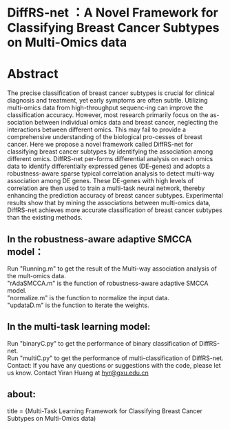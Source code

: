 # DiffRS-net ：A Novel Framework for Classifying Breast Cancer Subtypes on Multi-Omics data
# Abstract
The precise classification of breast cancer subtypes is crucial for clinical diagnosis and treatment, yet early symptoms are often subtle. Utilizing multi-omics data from high-throughput sequenc-ing can improve the classification accuracy. However, most research primarily focus on the as-sociation between individual omics data and breast cancer, neglecting the interactions between different omics. This may fail to provide a comprehensive understanding of the biological pro-cesses of breast cancer. Here we propose a novel framework called DiffRS-net for classifying breast cancer subtypes by identifying the association among different omics. DiffRS-net per-forms differential analysis on each omics data to identify differentially expressed genes (DE-genes) and adopts a robustness-aware sparse typical correlation analysis to detect multi-way association among DE genes. These DE-genes with high levels of correlation are then used to train a multi-task neural network, thereby enhancing the prediction accuracy of breast cancer subtypes. Experimental results show that by mining the associations between multi-omics data, DiffRS-net achieves more accurate classification of breast cancer subtypes than the existing methods.

## In the robustness-aware adaptive SMCCA model：
  Run "Running.m" to get the result of the Multi-way association analysis of the mult-omics data.
  <br>"rAdaSMCCA.m" is the function of robustness-aware adaptive SMCCA model.
  <br>"normalize.m" is the function to normalize the input data.
  <br>"updataD.m" is the function to iterate the weights.
## In the multi-task learning model:
  Run "binaryC.py" to get the performance of binary classification of DiffRS-net.
  <br>Run "multiC.py" to get the performance of multi-classification of DiffRS-net.
  <br> Contact: If you have any questions or suggestions with the code, please let us know. Contact Yiran Huang at hyr@gxu.edu.cn
## about:
title = {Multi-Task Learning Framework for Classifying Breast Cancer Subtypes on Multi-Omics data)
<br>  
